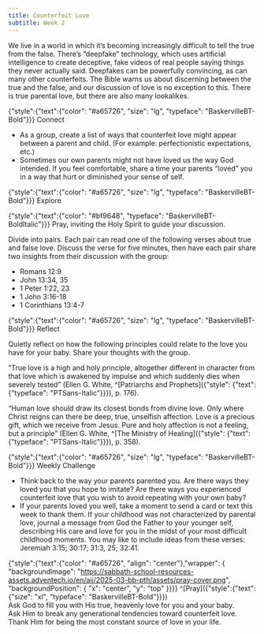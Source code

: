 ```yaml
---
title: Counterfeit Love
subtitle: Week 2
---
```


We live in a world in which it’s becoming increasingly difficult to tell the true from the false. There’s “deepfake” technology, which uses artificial intelligence to create deceptive, fake videos of real people saying things they never actually said. Deepfakes can be powerfully convincing, as can many other counterfeits. The Bible warns us about discerning between the true and the false, and our discussion of love is no exception to this. There is true parental love, but there are also many lookalikes.

{"style":{"text":{"color": "#a65726", "size": "lg", "typeface": "BaskervilleBT-Bold"}}}
Connect

+ As a group, create a list of ways that counterfeit love might appear between a parent and child. (For example: perfectionistic expectations, etc.)
+ Sometimes our own parents might not have loved us the way God intended. If you feel comfortable, share a time your parents “loved” you in a way that hurt or diminished your sense of self.

{"style":{"text":{"color": "#a65726", "size": "lg", "typeface": "BaskervilleBT-Bold"}}}
Explore

{"style":{"text":{"color": "#bf9648", "typeface": "BaskervilleBT-BoldItalic"}}}
Pray, inviting the Holy Spirit to guide your discussion.

Divide into pairs. Each pair can read one of the following verses about true and false love. Discuss the verse for five minutes, then have each pair share two insights from their discussion with the group:

+ Romans 12:9
+ John 13:34, 35
+ 1 Peter 1:22, 23
+ 1 John 3:16-18
+ 1 Corinthians 13:4-7

{"style":{"text":{"color": "#a65726", "size": "lg", "typeface": "BaskervilleBT-Bold"}}}
Reflect

Quietly reflect on how the following principles could relate to the love you have for your baby. Share your thoughts with the group.

“True love is a high and holy principle, altogether different in character from that love which is awakened by impulse and which suddenly dies when severely tested” (Ellen G. White, ^[Patriarchs and Prophets]({"style": {"text": {"typeface": "PTSans-Italic"}}}), p. 176).

“Human love should draw its closest bonds from divine love. Only where Christ reigns can there be deep, true, unselfish affection. Love is a precious gift, which we receive from Jesus. Pure and holy affection is not a feeling, but a principle” (Ellen G. White, ^[The Ministry of Healing]({"style": {"text": {"typeface": "PTSans-Italic"}}}), p. 358).

{"style":{"text":{"color": "#a65726", "size": "lg", "typeface": "BaskervilleBT-Bold"}}}
Weekly Challenge

+ Think back to the way your parents parented you. Are there ways they loved you that you hope to imitate? Are there ways you experienced counterfeit love that you wish to avoid repeating with your own baby?
+ If your parents loved you well, take a moment to send a card or text this week to thank them. If your childhood was not characterized by parental love, journal a message from God the Father to your younger self, describing His care and love for you in the midst of your most difficult childhood moments. You may like to include ideas from these verses: Jeremiah 3:15; 30:17; 31:3, 25; 32:41.

{"style":{"text":{"color": "#a65726", "align": "center"},"wrapper": { "backgroundImage": "https://sabbath-school-resources-assets.adventech.io/en/aij/2025-03-bb-pth/assets/pray-cover.png", "backgroundPosition": { "x": "center", "y": "top" }}}}
^[Pray]({"style":{"text":{"size": "xl", "typeface": "BaskervilleBT-Bold"}}})\
Ask God to fill you with His true, heavenly love for you and your baby.\
Ask Him to break any generational tendencies toward counterfeit love.\
Thank Him for being the most constant source of love in your life.